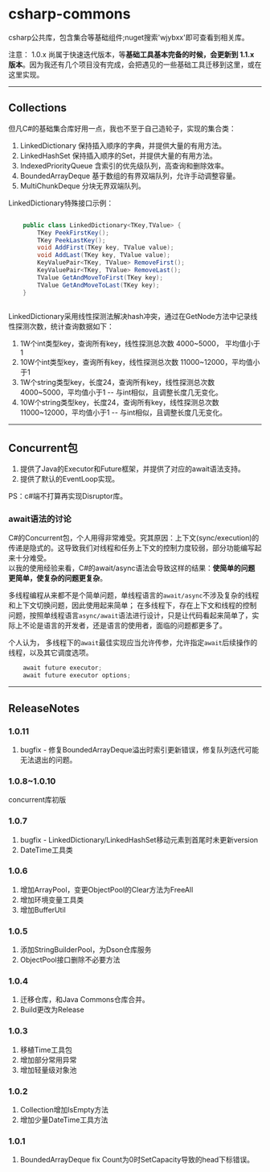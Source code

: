 # csharp-commons

csharp公共库，包含集合等基础组件;nuget搜索'wjybxx'即可查看到相关库。

注意： 1.0.x 尚属于快速迭代版本，等**基础工具基本完备的时候，会更新到 1.1.x 版本**。因为我还有几个项目没有完成，会把遇见的一些基础工具迁移到这里，或在这里实现。

---

## Collections

但凡C#的基础集合库好用一点，我也不至于自己造轮子，实现的集合类：

1. LinkedDictionary 保持插入顺序的字典，并提供大量的有用方法。
2. LinkedHashSet 保持插入顺序的Set，并提供大量的有用方法。
3. IndexedPriorityQueue 含索引的优先级队列，高查询和删除效率。
4. BoundedArrayDeque 基于数组的有界双端队列，允许手动调整容量。
5. MultiChunkDeque 分块无界双端队列。

LinkedDictionary特殊接口示例：

```csharp

    public class LinkedDictionary<TKey,TValue> {
        TKey PeekFirstKey();
        TKey PeekLastKey();
        void AddFirst(TKey key, TValue value);
        void AddLast(TKey key, TValue value);
        KeyValuePair<TKey, TValue> RemoveFirst();
        KeyValuePair<TKey, TValue> RemoveLast();
        TValue GetAndMoveToFirst(TKey key);        
        TValue GetAndMoveToLast(TKey key);
    }
    
```

LinkedDictionary采用线性探测法解决hash冲突，通过在GetNode方法中记录线性探测次数，统计查询数据如下：

1. 1W个int类型key，查询所有key，线性探测总次数 4000~5000， 平均值小于1
2. 10W个int类型key，查询所有key，线性探测总次数 11000~12000，平均值小于1
3. 1W个string类型key，长度24，查询所有key，线性探测总次数 4000~5000，平均值小于1 -- 与int相似，且调整长度几无变化。
4. 10W个string类型key，长度24，查询所有key，线性探测总次数 11000~12000，平均值小于1 -- 与int相似，且调整长度几无变化。

---

## Concurrent包

1. 提供了Java的Executor和Future框架，并提供了对应的await语法支持。
2. 提供了默认的EventLoop实现。

PS：c#端不打算再实现Disruptor库。

### await语法的讨论

C#的Concurrent包，个人用得非常难受。究其原因：上下文(sync/execution)的传递是隐式的。这导致我们对线程和任务上下文的控制力度较弱，部分功能编写起来十分难受。  
以我的使用经验来看，C#的await/async语法会导致这样的结果：**使简单的问题更简单，使复杂的问题更复杂**。

多线程编程从来都不是个简单问题，单线程语言的`await/async`不涉及复杂的线程和上下文切换问题，因此使用起来简单；
在多线程下，存在上下文和线程的控制问题，按照单线程语言`async/await`语法进行设计，只是让代码看起来简单了，实际上不论是语言的开发者，还是语言的使用者，面临的问题都更多了。

个人认为， 多线程下的`await`最佳实现应当允许传参，允许指定`await`后续操作的线程，以及其它调度选项。

```csharp
    await future executor;    
    await future executor options;
```

---

## ReleaseNotes

### 1.0.11

1. bugfix - 修复BoundedArrayDeque溢出时索引更新错误，修复队列迭代可能无法退出的问题。

### 1.0.8~1.0.10

concurrent库初版

### 1.0.7

1. bugfix - LinkedDictionary/LinkedHashSet移动元素到首尾时未更新version
2. DateTime工具类

### 1.0.6

1. 增加ArrayPool，变更ObjectPool的Clear方法为FreeAll
2. 增加环境变量工具类
3. 增加BufferUtil

### 1.0.5

1. 添加StringBuilderPool，为Dson仓库服务
2. ObjectPool接口删除不必要方法

### 1.0.4

1. 迁移仓库，和Java Commons仓库合并。
2. Build更改为Release

### 1.0.3

1. 移植Time工具包
2. 增加部分常用异常
3. 增加轻量级对象池

### 1.0.2

1. Collection增加IsEmpty方法
2. 增加少量DateTime工具方法

### 1.0.1

1. BoundedArrayDeque fix Count为0时SetCapacity导致的head下标错误。